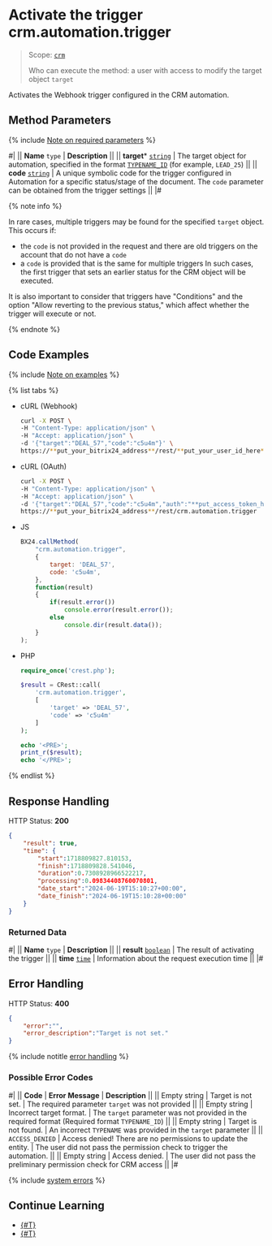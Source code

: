 # Activate the trigger crm.automation.trigger

> Scope: [`crm`](../../scopes/permissions.md)
>
> Who can execute the method: a user with access to modify the target object `target` 

Activates the Webhook trigger configured in the CRM automation.

## Method Parameters

{% include [Note on required parameters](../../../_includes/required.md) %}

#|
|| **Name**
`type` | **Description** ||
|| **target***
[`string`](../../data-types.md) | The target object for automation, specified in the format [`TYPENAME_ID`](../../data-types.md#object_type) (for example, `LEAD_25`)
||
|| **code**
[`string`](../../data-types.md) | A unique symbolic code for the trigger configured in Automation for a specific status/stage of the document. The `code` parameter can be obtained from the trigger settings ||
|#

{% note info %}

In rare cases, multiple triggers may be found for the specified `target` object. This occurs if:
- the `code` is not provided in the request and there are old triggers on the account that do not have a `code`
- a `code` is provided that is the same for multiple triggers
In such cases, the first trigger that sets an earlier status for the CRM object will be executed.

It is also important to consider that triggers have "Conditions" and the option "Allow reverting to the previous status," which affect whether the trigger will execute or not.

{% endnote %}

## Code Examples

{% include [Note on examples](../../../_includes/examples.md) %}

{% list tabs %}

- cURL (Webhook)

    ```bash
    curl -X POST \
    -H "Content-Type: application/json" \
    -H "Accept: application/json" \
    -d '{"target":"DEAL_57","code":"c5u4m"}' \
    https://**put_your_bitrix24_address**/rest/**put_your_user_id_here**/**put_your_webhook_here**/crm.automation.trigger
    ```

- cURL (OAuth)

    ```bash
    curl -X POST \
    -H "Content-Type: application/json" \
    -H "Accept: application/json" \
    -d '{"target":"DEAL_57","code":"c5u4m","auth":"**put_access_token_here**"}' \
    https://**put_your_bitrix24_address**/rest/crm.automation.trigger
    ```

- JS

    ```js
    BX24.callMethod(
        "crm.automation.trigger",
        {
            target: 'DEAL_57',
            code: 'c5u4m',
        },
        function(result) 
        {
            if(result.error())
                console.error(result.error());
            else
                console.dir(result.data());
        }
    );
    ```

- PHP

    ```php
    require_once('crest.php');

    $result = CRest::call(
        'crm.automation.trigger',
        [
            'target' => 'DEAL_57',
            'code' => 'c5u4m'
        ]
    );

    echo '<PRE>';
    print_r($result);
    echo '</PRE>';
    ```

{% endlist %}

## Response Handling

HTTP Status: **200**

```json
{
    "result": true,
    "time": {
        "start":1718809827.810153,
        "finish":1718809828.541046,
        "duration":0.7308928966522217,
        "processing":0.09834408760070801,
        "date_start":"2024-06-19T15:10:27+00:00",
        "date_finish":"2024-06-19T15:10:28+00:00"
    }
}
```

### Returned Data

#|
|| **Name**
`type` | **Description** ||
|| **result**
[`boolean`](../../data-types.md) | The result of activating the trigger ||
|| **time**
[`time`](../../data-types.md) | Information about the request execution time ||
|#

## Error Handling

HTTP Status: **400**

```json
{
    "error":"",
    "error_description":"Target is not set."
}
```

{% include notitle [error handling](../../../_includes/error-info.md) %}

### Possible Error Codes

#|
|| **Code** | **Error Message** | **Description** ||
|| Empty string | Target is not set. | The required parameter `target` was not provided ||
|| Empty string | Incorrect target format. | The `target` parameter was not provided in the required format (Required format `TYPENAME_ID`) ||
|| Empty string | Target is not found. | An incorrect `TYPENAME` was provided in the `target` parameter ||
|| `ACCESS_DENIED` | Access denied! There are no permissions to update the entity. | The user did not pass the permission check to trigger the automation.  ||
|| Empty string | Access denied. | The user did not pass the preliminary permission check for CRM access ||
|#

{% include [system errors](../../../_includes/system-errors.md) %}

## Continue Learning 

- [{#T}](./index.md)
- [{#T}](./triggers/index.md)
